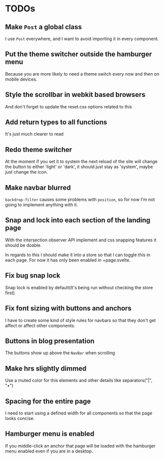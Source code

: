 # TODOs

## Make `Post` a global class

I use `Post` everywhere, and I want to avoid importing it in every component.

## Put the theme switcher outside the hamburger menu

Because you are more likely to need a theme switch every now and then on mobile
devices.

## Style the scrollbar in webkit based browsers

And don't forget to update the reset.css options related to this

## Add return types to all functions

It's just much clearer to read

## Redo theme switcher

At the moment if you set it to system the next reload of the site will change
the button to either 'light' or 'dark', it should just stay as 'system', maybe
just change the icon.

## Make navbar blurred

`backdrop-filter` causes some problems with `position`, so for now I'm not
going to implement anything with it.

## Snap and lock into each section of the landing page

With the intersection observer API implement and css snapping features it should
be doable.

In regards to this I should make it into a store so that I can toggle this in
each page. For now it has only been enabled in +page.svelte.

## Fix bug snap lock

Snap lock is enabled by default(It's being run without checking the store first)

## Fix font sizing with buttons and anchors

I have to create some kind of style rules for navbars so that they don't get
affect or affect other components.

## Buttons in blog presentation

The buttons show up above the `NavBar` when scrolling

## Make hrs slightly dimmed

Use a muted color for this elements and other details like separators("|", "•")

## Spacing for the entire page

I need to start using a defined width for all components so that the page looks
concise.

## Hamburger menu is enabled 

If you middle-click an anchor that page will be loaded with the hamburger menu
enabled even if you are in a desktop.
